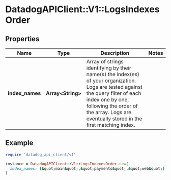 # DatadogAPIClient::V1::LogsIndexesOrder

## Properties

| Name | Type | Description | Notes |
| ---- | ---- | ----------- | ----- |
| **index_names** | **Array&lt;String&gt;** | Array of strings identifying by their name(s) the index(es) of your organization. Logs are tested against the query filter of each index one by one, following the order of the array. Logs are eventually stored in the first matching index. |  |

## Example

```ruby
require 'datadog_api_client/v1'

instance = DatadogAPIClient::V1::LogsIndexesOrder.new(
  index_names: [&quot;main&quot;,&quot;payments&quot;,&quot;web&quot;]
)
```


